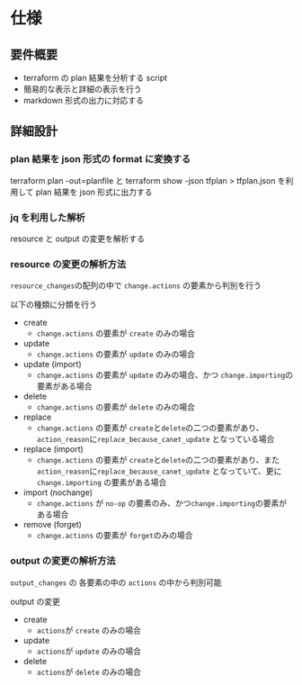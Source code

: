 # 仕様

## 要件概要

- terraform の plan 結果を分析する script
- 簡易的な表示と詳細の表示を行う
- markdown 形式の出力に対応する


## 詳細設計


### plan 結果を json 形式の format に変換する
terraform plan -out=planfile と terraform show -json tfplan > tfplan.json を利用して plan 結果を json 形式に出力する

### jq を利用した解析

resource と output の変更を解析する


### resource の変更の解析方法

`resource_changes`の配列の中で `change.actions` の要素から判別を行う

以下の種類に分類を行う

- create
  - `change.actions` の要素が `create` のみの場合
- update
  - `change.actions` の要素が `update` のみの場合
- update (import)
  - `change.actions` の要素が `update` のみの場合、かつ `change.importing`の要素がある場合
- delete
  - `change.actions` の要素が `delete` のみの場合
- replace 
  - `change.actions` の要素が `create`と`delete`の二つの要素があり、`action_reason`に`replace_because_canet_update` となっている場合
- replace (import)
  - `change.actions` の要素が `create`と`delete`の二つの要素があり、また `action_reason`に`replace_because_canet_update` となっていて、更に `change.importing` の要素がある場合
- import (nochange)
  - `change.actions` が `no-op` の要素のみ、かつ`change.importing`の要素がある場合
- remove (forget)
  - `change.actions` の要素が `forget`のみの場合




### output の変更の解析方法
`output_changes` の 各要素の中の `actions` の中から判別可能

output の変更
- create
  - `actions`が `create` のみの場合
- update
  - `actions`が `update` のみの場合
- delete 
  - `actions`が `delete` のみの場合